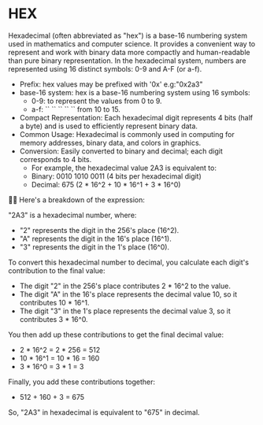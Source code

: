 # HEX
Hexadecimal (often abbreviated as "hex") is a base-16 numbering system used in mathematics and computer science.
It provides a convenient way to represent and work with binary data more compactly and human-readable than pure binary representation.
In the hexadecimal system, numbers are represented using 16 distinct symbols: 0-9 and A-F (or a-f).

- Prefix: hex values may be prefixed with '0x' e.g:"0x2a3"
- base-16 system: hex is a base-16 numbering system using 16 symbols:
  - 0-9: to represent the values from 0 to 9.
  - a-f: \`` \`` \`` \`` \`` from 10 to 15.
- Compact Representation: Each hexadecimal digit represents 4 bits (half a byte) and is used to efficiently represent binary data.
- Common Usage: Hexadecimal is commonly used in computing for memory addresses, binary data, and colors in graphics.
- Conversion: Easily converted to binary and decimal; each digit corresponds to 4 bits.
  - For example, the hexadecimal value 2A3 is equivalent to:
  - Binary: 0010 1010 0011 (4 bits per hexadecimal digit)
  - Decimal: 675 (2 * 16^2 + 10 * 16^1 + 3 * 16^0)


🫡😮 Here's a breakdown of the expression:

"2A3" is a hexadecimal number, where:
- "2" represents the digit in the 256's place (16^2).
- "A" represents the digit in the 16's place (16^1).
- "3" represents the digit in the 1's place (16^0).

To convert this hexadecimal number to decimal, you calculate each digit's contribution to the final value:
- The digit "2" in the 256's place contributes 2 * 16^2 to the value.
- The digit "A" in the 16's place represents the decimal value 10, so it contributes 10 * 16^1.
- The digit "3" in the 1's place represents the decimal value 3, so it contributes 3 * 16^0.

You then add up these contributions to get the final decimal value:
- 2 * 16^2 = 2 * 256 = 512
- 10 * 16^1 = 10 * 16 = 160
- 3 * 16^0 = 3 * 1 = 3

Finally, you add these contributions together:
- 512 + 160 + 3 = 675
  
So, "2A3" in hexadecimal is equivalent to "675" in decimal.
